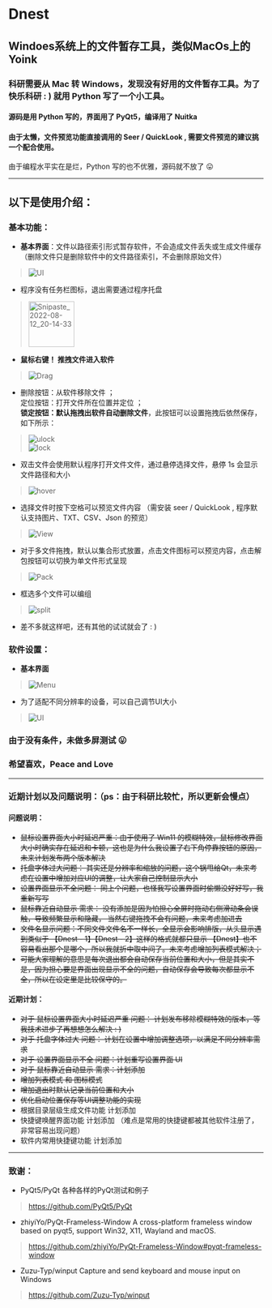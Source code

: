 # Dnest
## Windoes系统上的文件暂存工具，类似MacOs上的Yoink 

### 科研需要从 Mac 转 Windows，发现没有好用的文件暂存工具。为了快乐科研 : ) 就用 Python 写了一个小工具。

#### 源码是用 Python 写的，界面用了 PyQt5，编译用了 Nuitka
#### 由于太懒，文件预览功能直接调用的 Seer / QuickLook , 需要文件预览的建议挑一个配合使用。

 由于编程水平实在是烂，Python 写的也不优雅，源码就不放了 &#x1F61B;
 
 ***
 ## 以下是使用介绍：
 ### 基本功能：
 - **基本界面**：文件以路径索引形式暂存软件，不会造成文件丢失或生成文件缓存 （删除文件只是删除软件中的文件路径索引，不会删除原始文件）
> ![UI](https://user-images.githubusercontent.com/23145087/184356091-e1655629-09a7-454d-b509-911e7a3d494e.png)
 - 程序没有任务栏图标，退出需要通过程序托盘 
> <img width="90" alt="Snipaste_2022-08-12_20-14-33" src="https://user-images.githubusercontent.com/23145087/184351825-4e38f2ed-b2f6-4305-bee6-7af75886e0c0.png">
 - **鼠标右键！ 推拽文件进入软件**
 > ![Drag](https://user-images.githubusercontent.com/23145087/184354127-dd168e58-93a6-437e-ae2b-69d3c291ff8f.gif)
- 删除按钮：从软件移除文件 ；</br> 定位按钮：打开文件所在位置并定位 ；</br> **锁定按钮：默认拖拽出软件自动删除文件**，此按钮可以设置拖拽后依然保存，如下所示： </br>
> ![ulock](https://user-images.githubusercontent.com/23145087/184358514-a0e86636-f990-46bf-a1b4-fbd6b4df51cc.gif) </br> 
> ![lock](https://user-images.githubusercontent.com/23145087/184358563-2c485f14-a580-4b46-9122-67106796bad4.gif) </br> 
- 双击文件会使用默认程序打开文件文件，通过悬停选择文件，悬停 1s 会显示文件路径和大小
> ![hover](https://user-images.githubusercontent.com/23145087/184359519-5c33f25c-1508-4bca-b36d-b2f2422493e2.gif)
- 选择文件时按下空格可以预览文件内容 （需安装 seer / QuickLook , 程序默认支持图片、TXT、CSV、Json 的预览）
> ![View](https://user-images.githubusercontent.com/23145087/184362554-2593b1ab-40f6-42cd-9fd2-51fc0084825c.gif)
- 对于多文件拖拽，默认以集合形式放置，点击文件图标可以预览内容，点击解包按钮可以切换为单文件形式呈现
> ![Pack](https://user-images.githubusercontent.com/23145087/184361818-1f020e51-79c4-42c3-b324-712353f24048.gif)
- 框选多个文件可以编组
> ![split](https://user-images.githubusercontent.com/23145087/184362159-9c6cdeb6-b81b-4056-850e-35866ea55a65.gif)
- 差不多就这样吧，还有其他的试试就会了 : )
 ### 软件设置：
 - **基本界面**
 > ![Menu](https://user-images.githubusercontent.com/23145087/184364371-a576f15e-2bed-4397-b92b-c5cd7923e720.png)
 - 为了适配不同分辨率的设备，可以自己调节UI大小
 > ![UI](https://user-images.githubusercontent.com/23145087/184365544-1ee2db09-152f-4313-a79a-ab3bfc5a0100.gif)
 ### 由于没有条件，未做多屏测试 &#x1F61B;
 ### 希望喜欢，Peace and Love 

 ***
 ### 近期计划以及问题说明：（ps：由于科研比较忙，所以更新会慢点）
 #### 问题说明：
 - ~~鼠标设置界面大小时延迟严重：由于使用了 Win11 的模糊特效，鼠标修改界面大小时确实存在延迟和卡顿，这也是为什么我设置了右下角停靠按钮的原因，未来计划发布两个版本解决~~
 - ~~托盘字体过大问题： 其实还是分辨率和缩放的问题，这个锅甩给Qt，未来考虑在设置中增加对应UI的调整，让大家自己控制显示大小~~
 - ~~设置界面显示不全问题： 同上个问题，也怪我写设置界面时偷懒没好好写，我重新写写~~
 - ~~鼠标靠近自动显示 需求： 没有添加是因为怕担心全屏时拖动右侧滑动条会误触，导致频繁显示和隐藏， 当然右键拖拽不会有问题，未来考虑加进去~~
 - ~~文件名显示问题：不同文件文件名不一样长，全显示会影响排版，从头显示遇到类似于 【Dnest - 1】【Dnest - 2】这样的格式就都只显示 【Dnest】也不容易看出那个是哪个，所以我就折中取中间了。未来考虑增加列表模式解决；~~
 - ~~可能大家理解的意思是每次退出都会自动保存当前位置和大小，但是其实不是，因为担心要是界面出现显示不全的问题，自动保存会导致每次都显示不全，所以在设定里是比较保守的。~~
 
 #### 近期计划：
 - ~~对于 鼠标设置界面大小时延迟严重 问题： 计划发布移除模糊特效的版本，等我技术进步了再想想怎么解决 : )~~
 - ~~对于 托盘字体过大 问题： 计划在设置中增加调整选项，以满足不同分辨率需求~~
 - ~~对于 设置界面显示不全 问题：计划重写设置界面 UI~~
 - ~~对于 鼠标靠近自动显示 需求：计划添加~~
 - ~~增加列表模式 和 图标模式~~
 - ~~增加退出时默认记录当前位置和大小~~
 - ~~优化启动位置保存等UI调整功能的实现~~
 - 根据目录层级生成文件功能 计划添加
 - 快捷键唤醒界面功能 计划添加 （难点是常用的快捷键都被其他软件注册了，非常容易出现问题）
 - 软件内常用快捷键功能 计划添加

 
 ***
 ### 致谢：
 - PyQt5/PyQt 各种各样的PyQt测试和例子
 > https://github.com/PyQt5/PyQt
 - zhiyiYo/PyQt-Frameless-Window A cross-platform frameless window based on pyqt5, support Win32, X11, Wayland and macOS.
 > https://github.com/zhiyiYo/PyQt-Frameless-Window#pyqt-frameless-window
 - Zuzu-Typ/winput Capture and send keyboard and mouse input on Windows
 > https://github.com/Zuzu-Typ/winput
